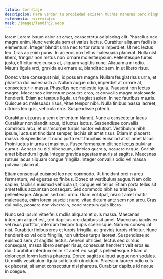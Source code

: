 ```yaml
---
titulo: Corretaje
descripcion: Para vender tu propiedad existen muchas maneras pero ninguna como la de AnHouse Propiedades, asegurate y no pierda la oportunidad de vender tu propiedad.
referencia: /corretajes
mask: /images/landing2.webp
---
```

lorem Lorem ipsum dolor sit amet, consectetur adipiscing elit. Phasellus nec magna enim. Nunc vehicula sem et varius luctus. Curabitur aliquam facilisis elementum. Integer blandit urna nec tortor rutrum imperdiet. Ut nec lectus leo. Cras ac enim purus. In ac eros non tellus malesuada placerat. Nulla nisl libero, fringilla non metus non, ornare molestie ipsum. Pellentesque turpis justo, efficitur nec cursus at, aliquam sagittis nunc. Aliquam a mi odio. Mauris ligula orci, gravida eu ornare at, blandit ac sem. In ut libero risus.

Donec vitae consequat nisi, id posuere magna. Nullam feugiat risus urna, et pharetra dui malesuada a. Nullam augue odio, imperdiet at ornare at, consectetur in massa. Phasellus nec molestie ligula. Praesent non lectus magna. Maecenas elementum posuere eros, et convallis magna malesuada hendrerit. Etiam ac tempus ligula, ut feugiat sapien. In nec faucibus mauris. Quisque ac malesuada risus, vitae tempor nibh. Nulla finibus massa laoreet, ultrices leo quis, vehicula eros. Suspendisse potenti.

Curabitur ut purus a sem elementum blandit. Nunc a consectetur lacus. Curabitur non blandit lacus, id luctus lectus. Suspendisse convallis commodo arcu, et ullamcorper turpis auctor volutpat. Vestibulum nibh ipsum, luctus et tincidunt semper, lacinia sit amet risus. Etiam in placerat massa. Suspendisse at nunc porta erat faucibus euismod at sit amet lacus. Proin luctus in urna et maximus. Fusce fermentum elit nec lectus pulvinar cursus. Aenean eu nisl bibendum, ultricies quam a, posuere neque. Sed sit amet bibendum ligula. Integer gravida egestas mauris at sagittis. Maecenas rutrum lacus aliquam congue fringilla. Integer convallis odio vel massa pulvinar placerat.

Etiam consequat euismod leo nec commodo. Ut tincidunt orci in arcu fermentum, vel egestas ex finibus. Donec et vestibulum augue. Nam odio sapien, facilisis euismod vehicula ut, congue vel tellus. Etiam porta tellus sit amet tellus accumsan consequat. Sed commodo nibh eu tristique pellentesque. Aliquam sed orci urna. Etiam volutpat, nisi sit amet mattis malesuada, enim lorem suscipit nunc, vitae dictum ante sem non arcu. Cras dui nulla, posuere non viverra in, condimentum quis libero.

Nunc sed ipsum vitae felis mollis aliquam et quis massa. Maecenas interdum aliquet est, sed dapibus orci dapibus sit amet. Maecenas iaculis ex vel risus porttitor, interdum tempor turpis scelerisque. Nam eu consequat nisi. Curabitur finibus eros et turpis fringilla, ac gravida turpis efficitur. Nunc hendrerit ex vel odio fringilla, non ultrices turpis laoreet. Suspendisse ac euismod sem, at sagittis lectus. Aenean ultricies, lectus sed cursus consequat, massa libero semper risus, consequat hendrerit velit eros eu dui. Curabitur interdum enim sit amet leo sagittis pellentesque. Etiam ut dolor eget lorem lacinia pharetra. Donec sagittis aliquet augue non sodales. Ut mollis vestibulum ligula sollicitudin tincidunt. Praesent laoreet odio quis ex placerat, sit amet consectetur nisi pharetra. Curabitur dapibus id neque in congue.